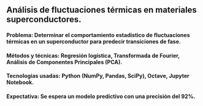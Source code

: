 ## Análisis de fluctuaciones térmicas en materiales superconductores.

#### Problema: Determinar el comportamiento estadístico de fluctuaciones térmicas en un superconductor para predecir transiciones de fase. 

#### Métodos y técnicas: Regresión logística, Transformada de Fourier, Análisis de Componentes Principales (PCA).

#### Tecnologías usadas: Python (NumPy, Pandas, SciPy), Octave, Jupyter Notebook.

#### Expectativa: Se espera un modelo predictivo con una precisión del 92%.



